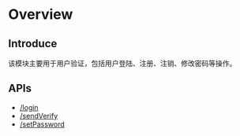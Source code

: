 # Overview
## Introduce
该模块主要用于用户验证，包括用户登陆、注册、注销、修改密码等操作。

## APIs
* [/login](login)
* [/sendVerify](sendVerify)
* [/setPassword](setPassword)